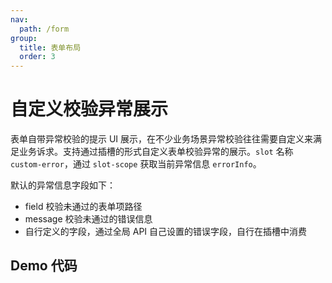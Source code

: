 ```yaml
---
nav:
  path: /form
group:
  title: 表单布局
  order: 3
---
```


# 自定义校验异常展示

表单自带异常校验的提示 UI 展示，在不少业务场景异常校验往往需要自定义来满足业务诉求。支持通过插槽的形式自定义表单校验异常的展示。`slot` 名称 `custom-error`，通过 `slot-scope` 获取当前异常信息 `errorInfo`。

默认的异常信息字段如下：
- field 校验未通过的表单项路径
- message 校验未通过的错误信息
- 自行定义的字段，通过全局 API 自己设置的错误字段，自行在插槽中消费




## Demo 代码

<code src='../../demo/pages/FormRenderMini/FormCustomError/index'></code>
